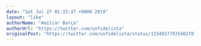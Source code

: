 ```yaml
---
date: "Sat Jul 27 01:33:37 +0000 2019"
layout: "like"
authorName: "Amílcar Barça"
authorUrl: "https://twitter.com/unfidelista"
originalPost: "https://twitter.com/unfidelista/status/1154927792540278790"
---
```

